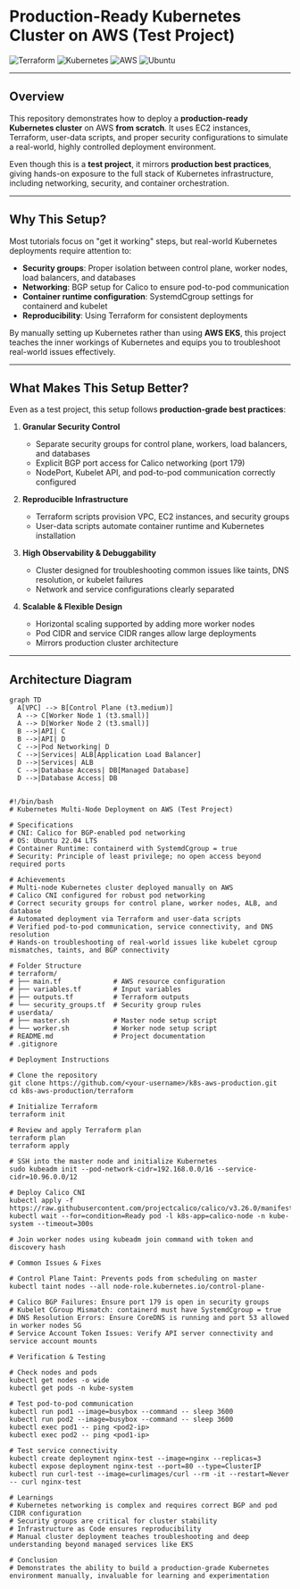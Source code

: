 # Production-Ready Kubernetes Cluster on AWS (Test Project)

![Terraform](https://img.shields.io/badge/Terraform-v1.6-blue?logo=terraform)
![Kubernetes](https://img.shields.io/badge/Kubernetes-v1.29-blue?logo=kubernetes)
![AWS](https://img.shields.io/badge/AWS-Amazon-orange?logo=amazon-aws)
![Ubuntu](https://img.shields.io/badge/Ubuntu-22.04-orange?logo=ubuntu)

---

## Overview

This repository demonstrates how to deploy a **production-ready Kubernetes cluster** on AWS **from scratch**. It uses EC2 instances, Terraform, user-data scripts, and proper security configurations to simulate a real-world, highly controlled deployment environment.  

Even though this is a **test project**, it mirrors **production best practices**, giving hands-on exposure to the full stack of Kubernetes infrastructure, including networking, security, and container orchestration.

---

## Why This Setup?

Most tutorials focus on "get it working" steps, but real-world Kubernetes deployments require attention to:

- **Security groups**: Proper isolation between control plane, worker nodes, load balancers, and databases  
- **Networking**: BGP setup for Calico to ensure pod-to-pod communication  
- **Container runtime configuration**: SystemdCgroup settings for containerd and kubelet  
- **Reproducibility**: Using Terraform for consistent deployments  

By manually setting up Kubernetes rather than using **AWS EKS**, this project teaches the inner workings of Kubernetes and equips you to troubleshoot real-world issues effectively.

---

## What Makes This Setup Better?

Even as a test project, this setup follows **production-grade best practices**:

1. **Granular Security Control**
   - Separate security groups for control plane, workers, load balancers, and databases  
   - Explicit BGP port access for Calico networking (port 179)  
   - NodePort, Kubelet API, and pod-to-pod communication correctly configured  

2. **Reproducible Infrastructure**
   - Terraform scripts provision VPC, EC2 instances, and security groups  
   - User-data scripts automate container runtime and Kubernetes installation  

3. **High Observability & Debuggability**
   - Cluster designed for troubleshooting common issues like taints, DNS resolution, or kubelet failures  
   - Network and service configurations clearly separated  

4. **Scalable & Flexible Design**
   - Horizontal scaling supported by adding more worker nodes  
   - Pod CIDR and service CIDR ranges allow large deployments  
   - Mirrors production cluster architecture  

---

## Architecture Diagram

```mermaid
graph TD
  A[VPC] --> B[Control Plane (t3.medium)]
  A --> C[Worker Node 1 (t3.small)]
  A --> D[Worker Node 2 (t3.small)]
  B -->|API| C
  B -->|API| D
  C -->|Pod Networking| D
  C -->|Services| ALB[Application Load Balancer]
  D -->|Services| ALB
  C -->|Database Access| DB[Managed Database]
  D -->|Database Access| DB


#!/bin/bash
# Kubernetes Multi-Node Deployment on AWS (Test Project)

# Specifications
# CNI: Calico for BGP-enabled pod networking
# OS: Ubuntu 22.04 LTS
# Container Runtime: containerd with SystemdCgroup = true
# Security: Principle of least privilege; no open access beyond required ports

# Achievements
# Multi-node Kubernetes cluster deployed manually on AWS
# Calico CNI configured for robust pod networking
# Correct security groups for control plane, worker nodes, ALB, and database
# Automated deployment via Terraform and user-data scripts
# Verified pod-to-pod communication, service connectivity, and DNS resolution
# Hands-on troubleshooting of real-world issues like kubelet cgroup mismatches, taints, and BGP connectivity

# Folder Structure
# terraform/
# ├── main.tf             # AWS resource configuration
# ├── variables.tf        # Input variables
# ├── outputs.tf          # Terraform outputs
# └── security_groups.tf  # Security group rules
# userdata/
# ├── master.sh           # Master node setup script
# └── worker.sh           # Worker node setup script
# README.md               # Project documentation
# .gitignore

# Deployment Instructions

# Clone the repository
git clone https://github.com/<your-username>/k8s-aws-production.git
cd k8s-aws-production/terraform

# Initialize Terraform
terraform init

# Review and apply Terraform plan
terraform plan
terraform apply

# SSH into the master node and initialize Kubernetes
sudo kubeadm init --pod-network-cidr=192.168.0.0/16 --service-cidr=10.96.0.0/12

# Deploy Calico CNI
kubectl apply -f https://raw.githubusercontent.com/projectcalico/calico/v3.26.0/manifests/calico.yaml
kubectl wait --for=condition=Ready pod -l k8s-app=calico-node -n kube-system --timeout=300s

# Join worker nodes using kubeadm join command with token and discovery hash

# Common Issues & Fixes

# Control Plane Taint: Prevents pods from scheduling on master
kubectl taint nodes --all node-role.kubernetes.io/control-plane-

# Calico BGP Failures: Ensure port 179 is open in security groups
# Kubelet CGroup Mismatch: containerd must have SystemdCgroup = true
# DNS Resolution Errors: Ensure CoreDNS is running and port 53 allowed in worker nodes SG
# Service Account Token Issues: Verify API server connectivity and service account mounts

# Verification & Testing

# Check nodes and pods
kubectl get nodes -o wide
kubectl get pods -n kube-system

# Test pod-to-pod communication
kubectl run pod1 --image=busybox --command -- sleep 3600
kubectl run pod2 --image=busybox --command -- sleep 3600
kubectl exec pod1 -- ping <pod2-ip>
kubectl exec pod2 -- ping <pod1-ip>

# Test service connectivity
kubectl create deployment nginx-test --image=nginx --replicas=3
kubectl expose deployment nginx-test --port=80 --type=ClusterIP
kubectl run curl-test --image=curlimages/curl --rm -it --restart=Never -- curl nginx-test

# Learnings
# Kubernetes networking is complex and requires correct BGP and pod CIDR configuration
# Security groups are critical for cluster stability
# Infrastructure as Code ensures reproducibility
# Manual cluster deployment teaches troubleshooting and deep understanding beyond managed services like EKS

# Conclusion
# Demonstrates the ability to build a production-grade Kubernetes environment manually, invaluable for learning and experimentation
